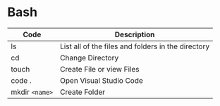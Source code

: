 # Bash

|Code|Description|
|-|-|
|ls|List all of the files and folders in the directory|
|cd|Change Directory|
|touch|Create File or view Files|
|code .| Open Visual Studio Code|
|mkdir `<name>`|Create Folder|